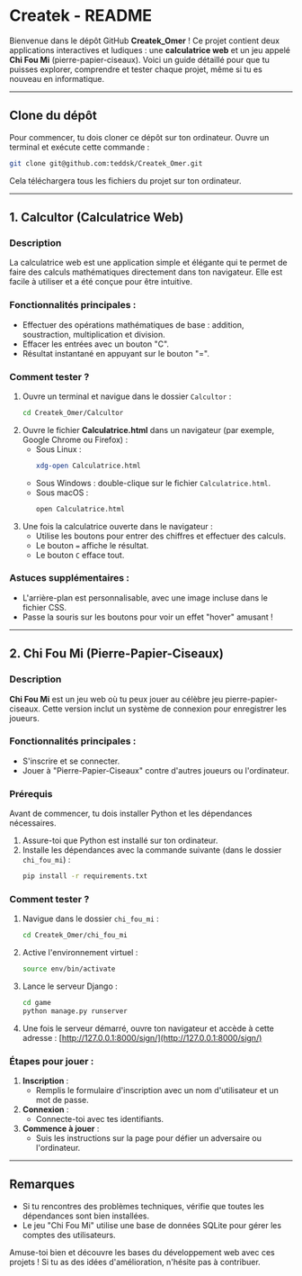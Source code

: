 # Createk - README

Bienvenue dans le dépôt GitHub **Createk_Omer** ! Ce projet contient deux applications interactives et ludiques : une **calculatrice web** et un jeu appelé **Chi Fou Mi** (pierre-papier-ciseaux). Voici un guide détaillé pour que tu puisses explorer, comprendre et tester chaque projet, même si tu es nouveau en informatique.

---

## Clone du dépôt

Pour commencer, tu dois cloner ce dépôt sur ton ordinateur. Ouvre un terminal et exécute cette commande :

```bash
git clone git@github.com:teddsk/Createk_Omer.git
```
Cela téléchargera tous les fichiers du projet sur ton ordinateur.

---

## 1. **Calcultor** (Calculatrice Web)

### Description
La calculatrice web est une application simple et élégante qui te permet de faire des calculs mathématiques directement dans ton navigateur. Elle est facile à utiliser et a été conçue pour être intuitive.

### Fonctionnalités principales :
- Effectuer des opérations mathématiques de base : addition, soustraction, multiplication et division.
- Effacer les entrées avec un bouton "C".
- Résultat instantané en appuyant sur le bouton "=".

### Comment tester ?
1. Ouvre un terminal et navigue dans le dossier `Calcultor` :
   ```bash
   cd Createk_Omer/Calcultor
   ```
2. Ouvre le fichier **Calculatrice.html** dans un navigateur (par exemple, Google Chrome ou Firefox) :
   - Sous Linux :
     ```bash
     xdg-open Calculatrice.html
     ```
   - Sous Windows : double-clique sur le fichier `Calculatrice.html`.
   - Sous macOS :
     ```bash
     open Calculatrice.html
     ```
3. Une fois la calculatrice ouverte dans le navigateur :
   - Utilise les boutons pour entrer des chiffres et effectuer des calculs.
   - Le bouton `=` affiche le résultat.
   - Le bouton `C` efface tout.

### Astuces supplémentaires :
- L'arrière-plan est personnalisable, avec une image incluse dans le fichier CSS.
- Passe la souris sur les boutons pour voir un effet "hover" amusant !

---

## 2. **Chi Fou Mi** (Pierre-Papier-Ciseaux)

### Description
**Chi Fou Mi** est un jeu web où tu peux jouer au célèbre jeu pierre-papier-ciseaux. Cette version inclut un système de connexion pour enregistrer les joueurs.

### Fonctionnalités principales :
- S'inscrire et se connecter.
- Jouer à "Pierre-Papier-Ciseaux" contre d'autres joueurs ou l'ordinateur.

### Prérequis
Avant de commencer, tu dois installer Python et les dépendances nécessaires.
1. Assure-toi que Python est installé sur ton ordinateur.
2. Installe les dépendances avec la commande suivante (dans le dossier `chi_fou_mi`) :
   ```bash
   pip install -r requirements.txt
   ```

### Comment tester ?
1. Navigue dans le dossier `chi_fou_mi` :
   ```bash
   cd Createk_Omer/chi_fou_mi
   ```
2. Active l'environnement virtuel :
   ```bash
   source env/bin/activate
   ```
3. Lance le serveur Django :
   ```bash
   cd game
   python manage.py runserver
   ```
4. Une fois le serveur démarré, ouvre ton navigateur et accède à cette adresse :
   [http://127.0.0.1:8000/sign/](http://127.0.0.1:8000/sign/)

### Étapes pour jouer :
1. **Inscription** :
   - Remplis le formulaire d'inscription avec un nom d'utilisateur et un mot de passe.
2. **Connexion** :
   - Connecte-toi avec tes identifiants.
3. **Commence à jouer** :
   - Suis les instructions sur la page pour défier un adversaire ou l'ordinateur.

---

## Remarques
- Si tu rencontres des problèmes techniques, vérifie que toutes les dépendances sont bien installées.
- Le jeu "Chi Fou Mi" utilise une base de données SQLite pour gérer les comptes des utilisateurs.

Amuse-toi bien et découvre les bases du développement web avec ces projets ! Si tu as des idées d'amélioration, n'hésite pas à contribuer.

